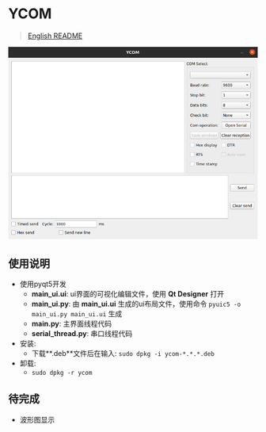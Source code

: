 # YCOM

> [English README](README.md)

![ui](imgs/ui.png)

## 使用说明
- 使用pyqt5开发
  - **main_ui.ui**: ui界面的可视化编辑文件，使用 **Qt Designer** 打开
  - **main_ui.py**: 由 **main_ui.ui** 生成的ui布局文件，使用命令 `pyuic5 -o main_ui.py main_ui.ui` 生成
  - **main.py**: 主界面线程代码
  - **serial_thread.py**: 串口线程代码
- 安装: 
  - 下载**.deb**文件后在输入: `sudo dpkg -i ycom-*.*.*.deb`
- 卸载:
  - `sudo dpkg -r ycom`

## 待完成
- 波形图显示